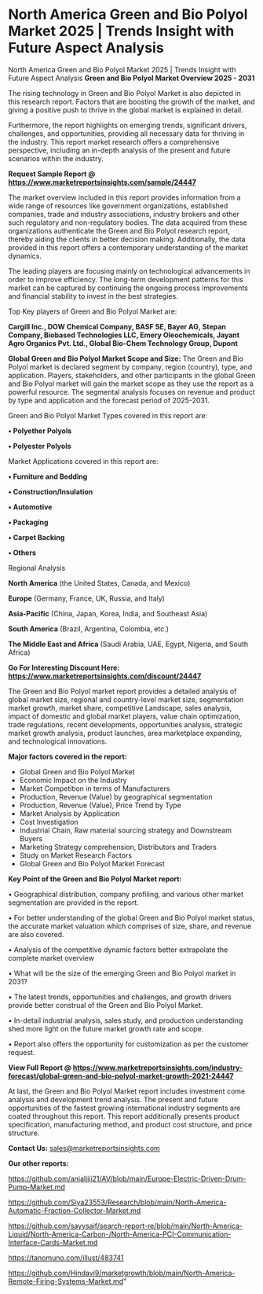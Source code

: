 # North America Green and Bio Polyol Market 2025 | Trends Insight with Future Aspect Analysis
North America Green and Bio Polyol Market 2025 | Trends Insight with Future Aspect Analysis
<Strong> Green and Bio Polyol Market Overview 2025 - 2031</strong>

The rising technology in Green and Bio Polyol Market is also depicted in this research report. Factors that are boosting the growth of the market, and giving a positive push to thrive in the global market is explained in detail.

Furthermore, the report highlights on emerging trends, significant drivers, challenges, and opportunities, providing all necessary data for thriving in the industry. This report market research offers a comprehensive perspective, including an in-depth analysis of the present and future scenarios within the industry.

<strong>Request Sample Report @ <a href=https://www.marketreportsinsights.com/sample/24447>https://www.marketreportsinsights.com/sample/24447</a></strong>

The market overview included in this report provides information from a wide range of resources like government organizations, established companies, trade and industry associations, industry brokers and other such regulatory and non-regulatory bodies. The data acquired from these organizations authenticate the Green and Bio Polyol research report, thereby aiding the clients in better decision making. Additionally, the data provided in this report offers a contemporary understanding of the market dynamics.

The leading players are focusing mainly on technological advancements in order to improve efficiency. The long-term development patterns for this market can be captured by continuing the ongoing process improvements and financial stability to invest in the best strategies.

Top Key players of Green and Bio Polyol Market are:

<strong>Cargill Inc., DOW Chemical Company, BASF SE, Bayer AG, Stepan Company, Biobased Technologies LLC, Emery Oleochemicals, Jayant Agro Organics Pvt. Ltd., Global Bio-Chem Technology Group, Dupont</strong>

<strong><b>Global Green and Bio Polyol Market Scope and Size:</b></strong>
The Green and Bio Polyol market is declared segment by company, region (country), type, and application. Players, stakeholders, and other participants in the global Green and Bio Polyol market will gain the market scope as they use the report as a powerful resource. The segmental analysis focuses on revenue and product by type and application and the forecast period of 2025-2031.

Green and Bio Polyol Market Types covered in this report are:

<strong>• Polyether Polyols

• Polyester Polyols</strong>

Market Applications covered in this report are:

<strong>• Furniture and Bedding

• Construction/Insulation

• Automotive

• Packaging

• Carpet Backing

• Others</strong> 

Regional Analysis

<strong>North America</strong> (the United States, Canada, and Mexico)

<strong>Europe</strong> (Germany, France, UK, Russia, and Italy)

<strong>Asia-Pacific</strong> (China, Japan, Korea, India, and Southeast Asia)

<strong>South America</strong> (Brazil, Argentina, Colombia, etc.)

<strong>The Middle East and Africa</strong> (Saudi Arabia, UAE, Egypt, Nigeria, and South Africa)

<strong>Go For Interesting Discount Here: <a href=https://www.marketreportsinsights.com/discount/24447>https://www.marketreportsinsights.com/discount/24447</a></strong>

The Green and Bio Polyol market report provides a detailed analysis of global market size, regional and country-level market size, segmentation market growth, market share, competitive Landscape, sales analysis, impact of domestic and global market players, value chain optimization, trade regulations, recent developments, opportunities analysis, strategic market growth analysis, product launches, area marketplace expanding, and technological innovations.

<strong><b>Major factors covered in the report:</b></strong>
<ul>
  <li>Global Green and Bio Polyol Market </li>
  <li>Economic Impact on the Industry</li>
  <li>Market Competition in terms of Manufacturers</li>
  <li>Production, Revenue (Value) by geographical segmentation</li>
  <li>Production, Revenue (Value), Price Trend by Type</li>
  <li>Market Analysis by Application</li>
  <li>Cost Investigation</li>
  <li>Industrial Chain, Raw material sourcing strategy and Downstream Buyers</li>
  <li>Marketing Strategy comprehension, Distributors and Traders</li>
  <li>Study on Market Research Factors</li>
  <li>Global Green and Bio Polyol Market Forecast</li>
</ul>

<strong><b>Key Point of the Green and Bio Polyol Market report:</b></strong>

• Geographical distribution, company profiling, and various other market segmentation are provided in the report.

• For better understanding of the global Green and Bio Polyol market status, the accurate market valuation which comprises of size, share, and revenue are also covered.

• Analysis of the competitive dynamic factors better extrapolate the complete market overview

• What will be the size of the emerging Green and Bio Polyol market in 2031?

• The latest trends, opportunities and challenges, and growth drivers provide better construal of the Green and Bio Polyol Market.

• In-detail industrial analysis, sales study, and production understanding shed more light on the future market growth rate and scope.

• Report also offers the opportunity for customization as per the customer request.

<strong><b>View Full Report @ <a href=https://www.marketreportsinsights.com/industry-forecast/global-green-and-bio-polyol-market-growth-2021-24447>https://www.marketreportsinsights.com/industry-forecast/global-green-and-bio-polyol-market-growth-2021-24447</a></b></strong>


At last, the Green and Bio Polyol Market report includes investment come analysis and development trend analysis. The present and future opportunities of the fastest growing international industry segments are coated throughout this report. This report additionally presents product specification, manufacturing method, and product cost structure, and price structure.

<strong>Contact Us:</strong>
sales@marketreportsinsights.com

<strong>Our other reports:</strong>

<a href=https://github.com/anjaliiii21/AV/blob/main/Europe-Electric-Driven-Drum-Pump-Market.md>https://github.com/anjaliiii21/AV/blob/main/Europe-Electric-Driven-Drum-Pump-Market.md</a>

<a href=https://github.com/Siya23553/Research/blob/main/North-America-Automatic-Fraction-Collector-Market.md>https://github.com/Siya23553/Research/blob/main/North-America-Automatic-Fraction-Collector-Market.md</a>

<a href=https://github.com/sayysaif/search-report-re/blob/main/North-America-Liquid/North-America-Carbon-/North-America-PCI-Communication-Interface-Cards-Market.md>https://github.com/sayysaif/search-report-re/blob/main/North-America-Liquid/North-America-Carbon-/North-America-PCI-Communication-Interface-Cards-Market.md</a>

<a href=https://tanomuno.com/illust/483741>https://tanomuno.com/illust/483741</a>

<a href=https://github.com/Hindavi9/marketgrowth/blob/main/North-America-Remote-Firing-Systems-Market.md>https://github.com/Hindavi9/marketgrowth/blob/main/North-America-Remote-Firing-Systems-Market.md</a>"
